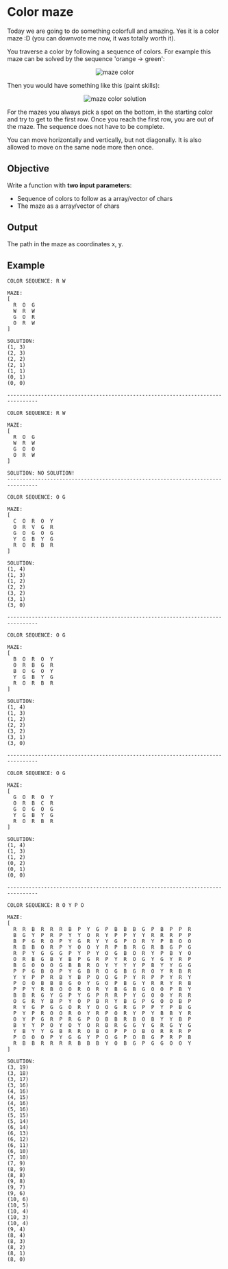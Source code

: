 # Color maze

Today we are going to do something colorfull and amazing. Yes it is a color maze :D (you can downvote me now, it was totally worth it).

You traverse a color by following a sequence of colors. For example this maze can be solved by the sequence 'orange -> green':

<p align="center">
  <img src="../../../assets/maze_color_1.png" alt="maze color">
</p>

Then you would have something like this (paint skills):

<p align="center">
  <img src="../../../assets/maze_color_2.png" alt="maze color solution">
</p>

For the mazes you always pick a spot on the bottom, in the starting color and try to get to the first row. Once you reach the first row, you are out of the maze. The sequence does not have to be complete.

You can move horizontally and vertically, but not diagonally. It is also allowed to move on the same node more then once.

## Objective

Write a function with **two input parameters**:
- Sequence of colors to follow as a array/vector of chars
- The maze as a array/vector of chars

## Output
The path in the maze as coordinates x, y.

## Example
```text
COLOR SEQUENCE: R W

MAZE:
[
  R  O  G
  W  R  W
  G  O  R
  O  R  W
]

SOLUTION:
(1, 3)
(2, 3)
(2, 2)
(2, 1)
(1, 1)
(0, 1)
(0, 0)

--------------------------------------------------------------------------------

COLOR SEQUENCE: R W

MAZE:
[
  R  O  G
  W  R  W
  G  O  O
  O  R  W
]

SOLUTION: NO SOLUTION!
--------------------------------------------------------------------------------

COLOR SEQUENCE: O G

MAZE:
[
  C  O  R  O  Y
  O  R  V  G  R
  G  O  G  O  G
  Y  G  B  Y  G
  R  O  R  B  R
]

SOLUTION:
(1, 4)
(1, 3)
(1, 2)
(2, 2)
(3, 2)
(3, 1)
(3, 0)

--------------------------------------------------------------------------------

COLOR SEQUENCE: O G

MAZE:
[
  B  O  R  O  Y
  O  R  B  G  R
  B  O  G  O  Y
  Y  G  B  Y  G
  R  O  R  B  R
]

SOLUTION:
(1, 4)
(1, 3)
(1, 2)
(2, 2)
(3, 2)
(3, 1)
(3, 0)

--------------------------------------------------------------------------------

COLOR SEQUENCE: O G

MAZE:
[
  G  O  R  O  Y
  O  R  B  C  R
  G  O  G  O  G
  Y  G  B  Y  G
  R  O  R  B  R
]

SOLUTION:
(1, 4)
(1, 3)
(1, 2)
(0, 2)
(0, 1)
(0, 0)

--------------------------------------------------------------------------------

COLOR SEQUENCE: R O Y P O

MAZE:
[
  R  R  B  R  R  R  B  P  Y  G  P  B  B  B  G  P  B  P  P  R
  B  G  Y  P  R  P  Y  Y  O  R  Y  P  P  Y  Y  R  R  R  P  P
  B  P  G  R  O  P  Y  G  R  Y  Y  G  P  O  R  Y  P  B  O  O
  R  B  B  O  R  P  Y  O  O  Y  R  P  B  R  G  R  B  G  P  G
  R  P  Y  G  G  G  P  Y  P  Y  O  G  B  O  R  Y  P  B  Y  O
  O  R  B  G  B  Y  B  P  G  R  P  Y  R  O  G  Y  G  Y  R  P
  B  G  O  O  O  G  B  B  R  O  Y  Y  Y  Y  P  B  Y  Y  G  G
  P  P  G  B  O  P  Y  G  B  R  O  G  B  G  R  O  Y  R  B  R
  Y  Y  P  P  R  B  Y  B  P  O  O  G  P  Y  R  P  P  Y  R  Y
  P  O  O  B  B  B  G  O  Y  G  O  P  B  G  Y  R  R  Y  R  B
  P  P  Y  R  B  O  O  R  O  R  Y  B  G  B  G  O  O  P  B  Y
  B  B  R  G  Y  G  P  Y  G  P  R  R  P  Y  G  O  O  Y  R  R
  O  G  R  Y  B  P  Y  O  P  B  R  Y  B  G  P  G  O  O  B  P
  R  Y  G  P  G  G  O  R  Y  O  O  G  R  G  P  P  Y  P  B  G
  P  Y  P  R  O  O  R  O  Y  R  P  O  R  Y  P  Y  B  B  Y  R
  O  Y  P  G  R  P  R  G  P  O  B  B  R  B  O  B  Y  Y  B  P
  B  Y  Y  P  O  Y  O  Y  O  R  B  R  G  G  Y  G  R  G  Y  G
  Y  B  Y  Y  G  B  R  R  O  B  O  P  P  O  B  O  R  R  R  P
  P  O  O  O  P  Y  G  G  Y  P  O  G  P  O  B  G  P  R  P  B
  R  B  B  R  R  R  R  B  B  B  Y  O  B  G  P  G  G  O  O  Y
]

SOLUTION:
(3, 19)
(3, 18)
(3, 17)
(3, 16)
(4, 16)
(4, 15)
(4, 16)
(5, 16)
(5, 15)
(5, 14)
(6, 14)
(6, 13)
(6, 12)
(6, 11)
(6, 10)
(7, 10)
(7, 9)
(8, 9)
(8, 8)
(9, 8)
(9, 7)
(9, 6)
(10, 6)
(10, 5)
(10, 4)
(10, 3)
(10, 4)
(9, 4)
(8, 4)
(8, 3)
(8, 2)
(8, 1)
(8, 0)
```
